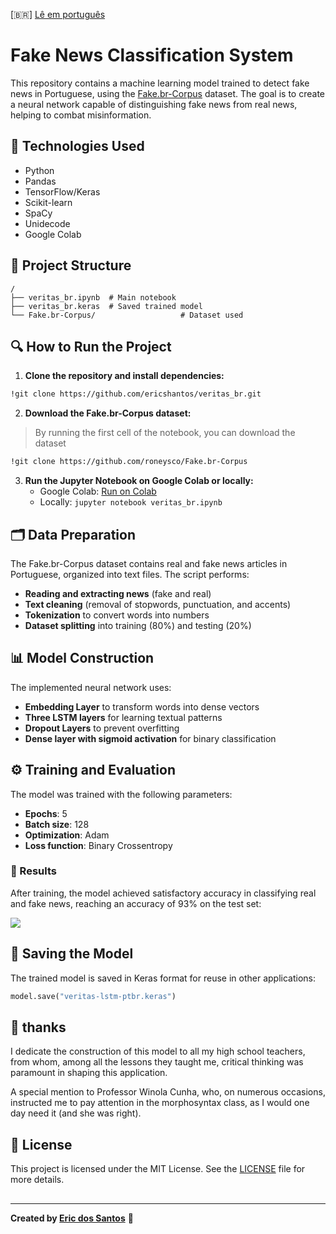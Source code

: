 [🇧🇷] [Lê em português](README-pt.md)

# Fake News Classification System  

This repository contains a machine learning model trained to detect fake news in Portuguese, using the [Fake.br-Corpus](https://github.com/roneysco/Fake.br-Corpus) dataset. The goal is to create a neural network capable of distinguishing fake news from real news, helping to combat misinformation.  

## 📌 Technologies Used  
- Python  
- Pandas  
- TensorFlow/Keras  
- Scikit-learn  
- SpaCy  
- Unidecode  
- Google Colab  

## 📂 Project Structure  
```
/
├── veritas_br.ipynb  # Main notebook
├── veritas_br.keras  # Saved trained model
└── Fake.br-Corpus/                   # Dataset used
```  

## 🔍 How to Run the Project  

1. **Clone the repository and install dependencies:**  
```bash
!git clone https://github.com/ericshantos/veritas_br.git
```  

2. **Download the Fake.br-Corpus dataset:**  

> By running the first cell of the notebook, you can download the dataset  

```bash
!git clone https://github.com/roneysco/Fake.br-Corpus
```  

3. **Run the Jupyter Notebook on Google Colab or locally:**  
   - Google Colab: [Run on Colab](https://colab.research.google.com/github/ericshantos/br_fake_news_detector_model/blob/main/br_fake_news_detector_model.ipynb)  
   - Locally: `jupyter notebook veritas_br.ipynb`  

## 🗂️ Data Preparation  

The Fake.br-Corpus dataset contains real and fake news articles in Portuguese, organized into text files. The script performs:  
- **Reading and extracting news** (fake and real)  
- **Text cleaning** (removal of stopwords, punctuation, and accents)  
- **Tokenization** to convert words into numbers  
- **Dataset splitting** into training (80%) and testing (20%)  

## 📊 Model Construction  

The implemented neural network uses:  
- **Embedding Layer** to transform words into dense vectors  
- **Three LSTM layers** for learning textual patterns  
- **Dropout Layers** to prevent overfitting  
- **Dense layer with sigmoid activation** for binary classification  

## ⚙️ Training and Evaluation  

The model was trained with the following parameters:  
- **Epochs**: 5  
- **Batch size**: 128  
- **Optimization**: Adam  
- **Loss function**: Binary Crossentropy  

### 🎯 Results  
After training, the model achieved satisfactory accuracy in classifying real and fake news, reaching an accuracy of 93% on the test set:  

![](./assets/result.png)  

## 💾 Saving the Model  
The trained model is saved in Keras format for reuse in other applications:  
```python
model.save("veritas-lstm-ptbr.keras")
```  

## 💐 thanks

I dedicate the construction of this model to all my high school teachers, from whom, among all the lessons they taught me, critical thinking was paramount in shaping this application.

A special mention to Professor Winola Cunha, who, on numerous occasions, instructed me to pay attention in the morphosyntax class, as I would one day need it (and she was right).

## 📜 License  

This project is licensed under the MIT License. See the [LICENSE](./LICENSE) file for more details.  

## 

---  
**Created by [Eric dos Santos](https://github.com/ericshantos)** 🚀  
